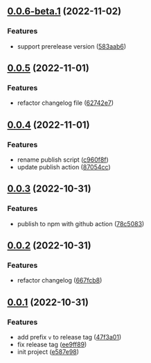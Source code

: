 ## [0.0.6-beta.1](https://github.com/wangkaiwd/mini-vite/compare/v0.0.5...v0.0.6-beta.1) (2022-11-02)


### Features

* support prerelease version ([583aab6](https://github.com/wangkaiwd/mini-vite/commit/583aab6e0f0a62b82d2236267fa692996e35aafa))



## [0.0.5](https://github.com/wangkaiwd/mini-vite/compare/v0.0.4...v0.0.5) (2022-11-01)


### Features

* refactor changelog file ([62742e7](https://github.com/wangkaiwd/mini-vite/commit/62742e7b06516d8f9b3b23c443f30d9c177cca4a))



## [0.0.4](https://github.com/wangkaiwd/mini-vite/compare/v0.0.3...v0.0.4) (2022-11-01)


### Features

* rename publish script ([c960f8f](https://github.com/wangkaiwd/mini-vite/commit/c960f8f8133c537a955fa2b9879500b6dba1dd5f))
* update publish action ([87054cc](https://github.com/wangkaiwd/mini-vite/commit/87054cc366f77872a221d2da2c42ce8107f7d991))



## [0.0.3](https://github.com/wangkaiwd/mini-vite/compare/v0.0.2...v0.0.3) (2022-10-31)


### Features

* publish to npm with github action ([78c5083](https://github.com/wangkaiwd/mini-vite/commit/78c508357e7443e59fa9d889a85161bd56861afe))



## [0.0.2](https://github.com/wangkaiwd/mini-vite/compare/v0.0.1...v0.0.2) (2022-10-31)


### Features

* refactor changelog ([667fcb8](https://github.com/wangkaiwd/mini-vite/commit/667fcb81609a3988bed43ad5521c2b03d5508d8b))



## [0.0.1](https://github.com/wangkaiwd/mini-vite/compare/e587e9886010a5e15e7b357b247886fb1f2ad3cf...v0.0.1) (2022-10-31)


### Features

* add prefix `v` to release tag ([47f3a01](https://github.com/wangkaiwd/mini-vite/commit/47f3a012fb5c436a8e8431a9f527b75622af115a))
* fix release tag ([ee9ff89](https://github.com/wangkaiwd/mini-vite/commit/ee9ff89b0b6f1d09a1c6616f91d18829d94e2bb7))
* init project ([e587e98](https://github.com/wangkaiwd/mini-vite/commit/e587e9886010a5e15e7b357b247886fb1f2ad3cf))



